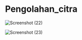 # Pengolahan_citra

![Screenshot (22)](https://github.com/adityaputrawijaya/Pengolahan_citra/assets/115687055/31702cfa-53ee-4f3e-8664-f958ddf842fa)

![Screenshot (23)](https://github.com/adityaputrawijaya/Pengolahan_citra/assets/115687055/16a4b04a-67d3-4129-8409-d9e49f217105)

